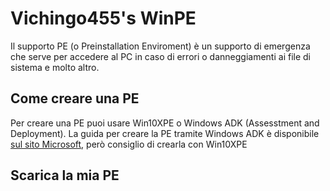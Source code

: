 # Vichingo455's WinPE
Il supporto PE (o Preinstallation Enviroment) è un supporto di emergenza che serve per accedere al PC in caso di errori o danneggiamenti ai file di sistema e molto altro.
## Come creare una PE
Per creare una PE puoi usare Win10XPE o Windows ADK (Assesstment and Deployment).
La guida per creare la PE tramite Windows ADK è disponibile [sul sito Microsoft](https://answers.microsoft.com/it-it/windows/forum/windows_10-windows_install/come-creare-un-supporto-di-avvio-windows-pe/293bf3b6-3efa-4562-b989-df27e0d7497b), però consiglio di crearla con Win10XPE
## Scarica la mia PE
